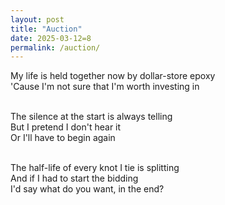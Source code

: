 ```yaml
---
layout: post
title: "Auction"
date: 2025-03-12=8
permalink: /auction/
---
```


My life is held together now by dollar-store epoxy<br>
'Cause I'm not sure that I'm worth investing in<br><br>

The silence at the start is always telling<br>
But I pretend I don't hear it<br>
Or I'll have to begin again<br><br>

The half-life of every knot I tie is splitting<br>
And if I had to start the bidding<br>
I'd say what do you want, in the end?
